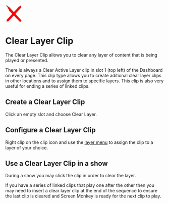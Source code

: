 ![](../../images/ClearLayerIcon.png) 
# Clear Layer Clip

The Clear Layer Clip allows you to clear any layer of content that is being played or presented.

There is always a Clear Active Layer clip in slot 1 (top left) of the Dashboard on every page. This clip type allows you to create aditional clear layer clips in other locations and to assign them to specific layers. This clip is also very useful for ending a series of linked clips.

## Create a Clear Layer Clip
Click an empty slot and choose Clear Layer. 

## Configure a Clear Layer Clip
Right clip on the clip icon and use the [layer menu](../clipSettings/layer.md) to assign the clip to a layer of your choice.

## Use a Clear Layer Clip in a show
During a show you may click the clip in order to clear the layer. 

If you have a series of linked clips that play one after the other then you may need to insert a clear layer clip at the end of the sequence to ensure the last clip is cleared and Screen Monkey is ready for the next clip to play.

